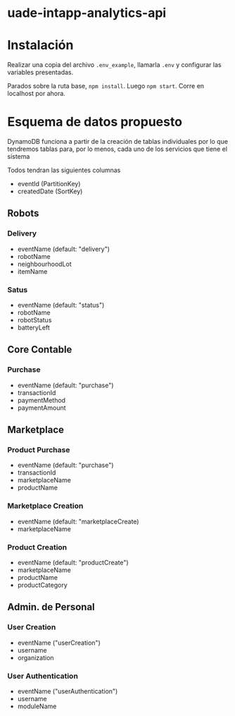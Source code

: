# uade-intapp-analytics-api

# Instalación

Realizar una copia del archivo `.env_example`, llamarla `.env` y configurar las variables presentadas.  

Parados sobre la ruta base, `npm install`. Luego `npm start`. Corre en localhost por ahora. 

# Esquema de datos propuesto

DynamoDB funciona a partir de la creación de tablas individuales por lo que tendremos
tablas para, por lo menos, cada uno de los servicios que tiene el sistema

Todos tendran las siguientes columnas
- eventId (PartitionKey)
- createdDate (SortKey)

## Robots
### Delivery
- eventName (default: "delivery")
- robotName
- neighbourhoodLot
- itemName

### Satus
- eventName (default: "status")
- robotName
- robotStatus
- batteryLeft

## Core Contable
### Purchase
- eventName (default: "purchase")
- transactionId
- paymentMethod
- paymentAmount

## Marketplace
### Product Purchase
- eventName (default: "purchase")
- transactionId
- marketplaceName
- productName

### Marketplace Creation
- eventName (default: "marketplaceCreate)
- marketplaceName

### Product Creation
- eventName (default: "productCreate")
- marketplaceName
- productName
- productCategory

## Admin. de Personal
### User Creation
- eventName ("userCreation")
- username
- organization

### User Authentication
- eventName ("userAuthentication")
- username
- moduleName